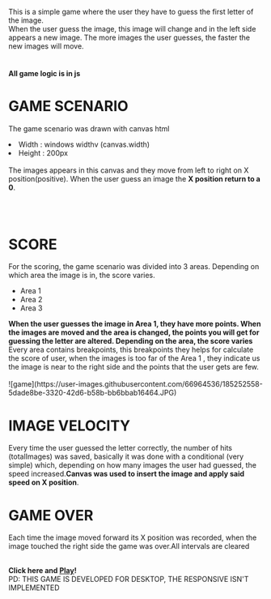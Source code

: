 
This is a simple game where the user they have to guess the first letter of the image. <br>
When the user guess the image, this image will change and in the left side appears a new image. The more images the user guesses, the faster the new images will move.<br><br>
<h4>All game logic is in js</h4>

<h1>GAME SCENARIO</h1>
<p>The game scenario was drawn with canvas html</p>
<li>Width : windows widthv (canvas.width)</li>
<li>Height : 200px</li>
<br>
The images appears in this canvas and they move from left to right on X position(positive). When the user guess an image the <strong>X position return to a 0</strong>.

<br><br>
<h1>SCORE</h1>
<p>For the scoring, the game scenario was divided into 3 areas. Depending on which area the image is in, the score varies.</p>
<ul>
    <li>Area 1</li>
    <li>Area 2</li>
    <li>Area 3</li>
</ul>
<strong>When the user guesses the image in Area 1, they have more points. When the images are moved and the area is changed, the points you will get for guessing the letter are altered. Depending on the area, the score varies</strong>
Every area contains breakpoints, this breakpoints they helps for calculate the score of user, when the images is too far of the Area 1 , they indicate us the image is near to the right side and the points that the user gets are few.<br>
<br>
![game](https://user-images.githubusercontent.com/66964536/185252558-5dade8be-3320-42d6-b58b-bb6bbab16464.JPG)
<br>

<h1>IMAGE VELOCITY</h1>
<p>Every time the user guessed the letter correctly, the number of hits (totalImages) was saved, basically it was done with a conditional (very simple) which, depending on how many images the user had guessed, the speed increased.<strong>Canvas was used to insert the image and apply said speed on X position</strong>.</p>

<h1>GAME OVER</h1>
<p>Each time the image moved forward its X position was recorded, when the image touched the right side the game was over.All intervals are cleared</p>
<br>
<div>
    <strong>Click here and <a href="https://gagandeep.alwaysdata.net/" target="_blank">Play</a>!</strong>
</div>
PD: THIS GAME IS DEVELOPED FOR DESKTOP, THE RESPONSIVE ISN'T IMPLEMENTED
